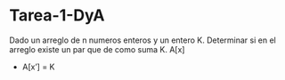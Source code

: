 # Tarea-1-DyA
Dado
un arreglo de n numeros enteros y un entero K. Determinar si en el arreglo
existe un par que de como suma K.
A[x]
+ A[x’] = K
